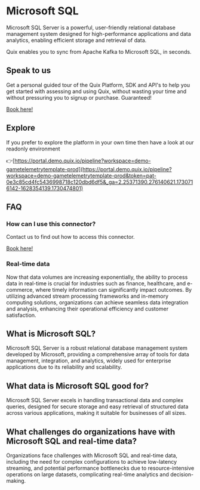 <!--[tech-name]-->
# Microsoft SQL

<!--[blurb-about-tech]-->
Microsoft SQL Server is a powerful, user-friendly relational database management system designed for high-performance applications and data analytics, enabling efficient storage and retrieval of data.

Quix enables you to sync from Apache Kafka <span id="to_or_from">to</span> <span id="techname">Microsoft SQL</span>, in seconds.

## Speak to us

Get a personal guided tour of the Quix Platform, SDK and API's to help you get started with assessing and using Quix, without wasting your time and without pressuring you to signup or purchase. Guaranteed!

[Book here!](https://share.hsforms.com/1iW0TmZzKQMChk0lxd_tGiw4yjw2?__hstc=175542013.19c333c2ae8002be5fbc6a17a447e442.1730474801833.1730474801833.1730716142494.2&__hssc=175542013.2.1730716142494&__hsfp=3927774151)

## Explore

If you prefer to explore the platform in your own time then have a look at our readonly environment

👉[https://portal.demo.quix.io/pipeline?workspace=demo-gametelemetrytemplate-prod](https://portal.demo.quix.io/pipeline?workspace=demo-gametelemetrytemplate-prod&token=pat-0e3c85cd4fc5436998718c120dbd6df5&_ga=2.25371390.276140621.1730716142-1628354139.1730474801)

## FAQ 

### How can I use this connector?

Contact us to find out how to access this connector.

[Book here!](https://share.hsforms.com/1iW0TmZzKQMChk0lxd_tGiw4yjw2?__hstc=175542013.19c333c2ae8002be5fbc6a17a447e442.1730474801833.1730474801833.1730716142494.2&__hssc=175542013.2.1730716142494&__hsfp=3927774151)

### Real-time data

Now that data volumes are increasing exponentially, the ability to process data in real-time is crucial for industries such as finance, healthcare, and e-commerce, where timely information can significantly impact outcomes. By utilizing advanced stream processing frameworks and in-memory computing solutions, organizations can achieve seamless data integration and analysis, enhancing their operational efficiency and customer satisfaction.

## What is <span id="techname">Microsoft SQL</span>?

<!--[tech-seo-text]-->
Microsoft SQL Server is a robust relational database management system developed by Microsoft, providing a comprehensive array of tools for data management, integration, and analytics, widely used for enterprise applications due to its reliability and scalability.

## What data is <span id="techname">Microsoft SQL</span> good for?

<!--[tech-data-seo-text]-->
Microsoft SQL Server excels in handling transactional data and complex queries, designed for secure storage and easy retrieval of structured data across various applications, making it suitable for businesses of all sizes.

## What challenges do organizations have with <span id="techname">Microsoft SQL</span> and real-time data?

<!--[tech-challenges-seo-text]-->
Organizations face challenges with Microsoft SQL and real-time data, including the need for complex configurations to achieve low-latency streaming, and potential performance bottlenecks due to resource-intensive operations on large datasets, complicating real-time analytics and decision-making.